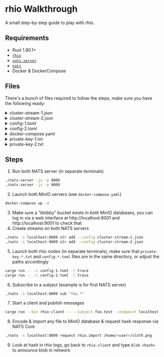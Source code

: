 # rhio Walkthrough

A small step-by-step guide to play with rhio.

## Requirements

* Rust 1.80.1+
* [`rhio`](https://github.com/HIRO-MicroDataCenters-BV/rhio)
* [`nats-server`](https://docs.nats.io/running-a-nats-service/introduction/installation#getting-the-binary-from-the-command-line)
* [`nats`](https://docs.nats.io/running-a-nats-service/clients#installing-the-nats-cli-tool)
* Docker & DockerCompose

## Files

There's a bunch of files required to follow the steps, make sure you have the following ready:

<details>
<summary>cluster-stream-1.json</summary>

```json
{
  "name": "cluster-stream-1",
  "subjects": [
    "foo.*"
  ],
  "retention": "limits",
  "max_consumers": -1,
  "max_msgs_per_subject": -1,
  "max_msgs": -1,
  "max_bytes": -1,
  "max_age": 0,
  "max_msg_size": -1,
  "storage": "memory",
  "discard": "old",
  "num_replicas": 1,
  "duplicate_window": 120000000000,
  "sealed": false,
  "deny_delete": false,
  "deny_purge": false,
  "allow_rollup_hdrs": false,
  "allow_direct": true,
  "mirror_direct": false,
  "consumer_limits": {}
}
```
</details>

<details>
<summary>cluster-stream-2.json</summary>

```json
{
  "name": "cluster-stream-2",
  "subjects": [
    "foo.*"
  ],
  "retention": "limits",
  "max_consumers": -1,
  "max_msgs_per_subject": -1,
  "max_msgs": -1,
  "max_bytes": -1,
  "max_age": 0,
  "max_msg_size": -1,
  "storage": "memory",
  "discard": "old",
  "num_replicas": 1,
  "duplicate_window": 120000000000,
  "sealed": false,
  "deny_delete": false,
  "deny_purge": false,
  "allow_rollup_hdrs": false,
  "allow_direct": true,
  "mirror_direct": false,
  "consumer_limits": {}
}
```
</details>

<details>
<summary>config-1.toml</summary>

```toml
# cluster-1

bind_port = 8022
private_key = "private-key-1.txt"

[[nodes]]
public_key = "5ee70a7e7abdf7174178434eebd1d45a0c879086d19eebe175eb1d99e9f4feee"
direct_addresses = [
  "127.0.0.1:9022",
  "[::1]:9023",
]

[[streams]]
nats_stream_name = "cluster-stream-1"
external_topic = "foo"

[minio]
bucket_name = "blobby"
endpoint = "http://localhost:8000"
region = "eu-central-1"
credentials = { access_key = "rhio", secret_key = "rhio_password" }

[nats]
endpoint = "localhost:8009"
```
</details>

<details>
<summary>config-2.toml</summary>

```toml
# cluster-2

bind_port = 9022
private_key = "private-key-2.txt"

[[nodes]]
public_key = "d4e8b43fccc2d65c36f47cf999aee94c3480184b3c8fdf7a077aa6f0ee648076"
direct_addresses = [
  "127.0.0.1:8022",
  "[::1]:8023",
]

[[streams]]
nats_stream_name = "cluster-stream-2"
external_topic = "foo"

[minio]
bucket_name = "blobby"
endpoint = "http://localhost:9000"
region = "eu-central-1"
credentials = { access_key = "rhio", secret_key = "rhio_password" }

[nats]
endpoint = "localhost:9009"
```
</details>

<details>
<summary>docker-compose.yaml</summary>

```yaml
services:
  minio_1:
    image: docker.io/minio/minio:latest
    command: [ "server", "/data", "--console-address", ":9001" ]
    ports:
      - '8000:9000'
      - '8001:9001'
    environment:
      - MINIO_ROOT_USER=rhio
      - MINIO_ROOT_PASSWORD=rhio_password
      - MINIO_DEFAULT_BUCKETS=blobby
  minio_2:
    image: docker.io/minio/minio:latest
    command: [ "server", "/data", "--console-address", ":9001" ]
    ports:
      - '9000:9000'
      - '9001:9001'
    environment:
      - MINIO_ROOT_USER=rhio
      - MINIO_ROOT_PASSWORD=rhio_password
      - MINIO_DEFAULT_BUCKETS=blobby
```
</details>

<details>
<summary>private-key-1.txt</summary>

```
c749c4c7bca73136001520041ac8a00e138dd075da798be33d4644a69cb0c5f8
```
</details>

<details>
<summary>private-key-2.txt</summary>

```
d00f23f44b598d0b789b7ff0f1d99a24dc11eda434ad485f692786b624ac83f4
```
</details>

## Steps

1. Run both NATS server (in separate terminals)
```bash
./nats-server -js -p 8009
./nats-server -js -p 9009
```
2. Launch both MinIO servers (see `docker-compose.yaml`)
```bash
docker-compose up -d
```
3. Make sure a "blobby" bucket exists in both MinIO databases, you can log in via a web interface at http://localhost:8001 and http://localhost:9001 to check that
4. Create streams on both NATS servers
```bash
./nats -s localhost:8009 str add --config cluster-stream-1.json
./nats -s localhost:9009 str add --config cluster-stream-2.json
```
5. Launch both rhio nodes (in separate terminals), make sure that `private-key-*.txt` and `config-*.toml` files are in the same directory, or adjust the paths accordingly
```bash
cargo run -- -c config-1.toml -l trace
cargo run -- -c config-2.toml -l trace
```
6. Subscribe to a subject (example is for first NATS server)
```bash
./nats -s localhost:8009 sub "foo.*"
```
7. Start a client and publish messages
```bash
cargo run --bin rhio-client -- --subject foo.test --endpoint localhost:8009
```
8. Encode & import any file to MinIO database & request hash response via NATS Core
```bash
./nats -s localhost:8009 request rhio.import /home/<user>/sloth.png
```
9. Look at hash in rhio logs, go back to `rhio-client` and type `blob <hash>` to announce blob in network
